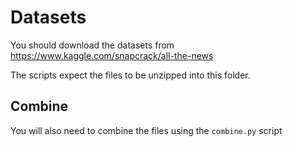 # Datasets

You should download the datasets from https://www.kaggle.com/snapcrack/all-the-news

The scripts expect the files to be unzipped into this folder.

## Combine

You will also need to combine the files using the `combine.py` script

